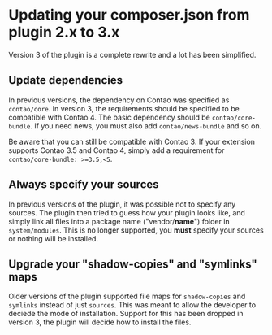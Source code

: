 
# Updating your composer.json from plugin 2.x to 3.x

Version 3 of the plugin is a complete rewrite and a lot has been simplified.


## Update dependencies

In previous versions, the dependency on Contao was specified as `contao/core`. In version 3, the requirements
should be specified to be compatible with Contao 4. The basic dependency should be `contao/core-bundle`. If
you need news, you must also add `contao/news-bundle` and so on.

Be aware that you can still be compatible with Contao 3. If your extension supports Contao 3.5 and Contao 4,
 simply add a requirement for `contao/core-bundle: >=3.5,<5`.


## Always specify your sources

In previous versions of the plugin, it was possible not to specify any sources. The plugin then tried to 
guess how your plugin looks like, and simply link all files into a package name ("vendor/**name**") folder 
in `system/modules`. This is no longer supported, you **must** specify your sources or nothing will be installed.


## Upgrade your "shadow-copies" and "symlinks" maps

Older versions of the plugin supported file maps for `shadow-copies` and `symlinks` instead of just `sources`.
This was meant to allow the developer to deciede the mode of installation. Support for this has been dropped in
version 3, the plugin will decide how to install the files.
